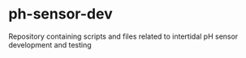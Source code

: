 # ph-sensor-dev
Repository containing scripts and files related to intertidal pH sensor development and testing
